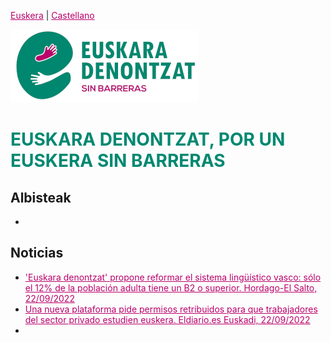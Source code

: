 [Euskera](/) | [Castellano](es)

<img src="img/logo_euskara-denontzat_p.png" alt="Logo Euskara Denontzat sin barreras">

<h1 id="euskaradenontzat" style="margin-bottom: 10px;padding-bottom: 0;text-decoration: none !important;"><span style="color:#008871;">EUSKARA DENONTZAT, POR UN EUSKERA SIN BARRERAS</span> </h1>

## Albisteak

* 


## Noticias

* ['Euskara denontzat' propone reformar el sistema lingüístico vasco: sólo el 12% de la población adulta tiene un B2 o superior. Hordago-El Salto, 22/09/2022](https://www.elsaltodiario.com/euskera/euskara-denontzat-propone-reformar-el-sistema-de-examenes-y-perfiles-linguisticos)
* [Una nueva plataforma pide permisos retribuidos para que trabajadores del sector privado estudien euskera. Eldiario.es Euskadi, 22/09/2022](https://www.eldiario.es/euskadi/nueva-plataforma-pide-permisos-retribuidos-trabajadores-sector-privado-estudien-euskera_1_9557188.html)
* <mp3 src="mp3/Cronica Euskadi, Radio Euskadi.mp3" alt="Crónica Euskadi, entrevista con Dani Álvarez, Radio Euskadi, 23/09/2022">

<meta property="og:title" content="euskaradenontzat">
<style>
h1:nth-child(1) {
  visibility: hidden;
  line-height: 0;
}
.pressbutton {
    background-color: #008871;
    border: none;
    color: white;
    padding: 15px 32px;
    text-align: center;
    text-decoration: none;
    display: inline-block;
    font-size: 16px;
    text-align: center;
    border-radius: 20px;
}
a {
 color: #ba006b;
}
</style>
